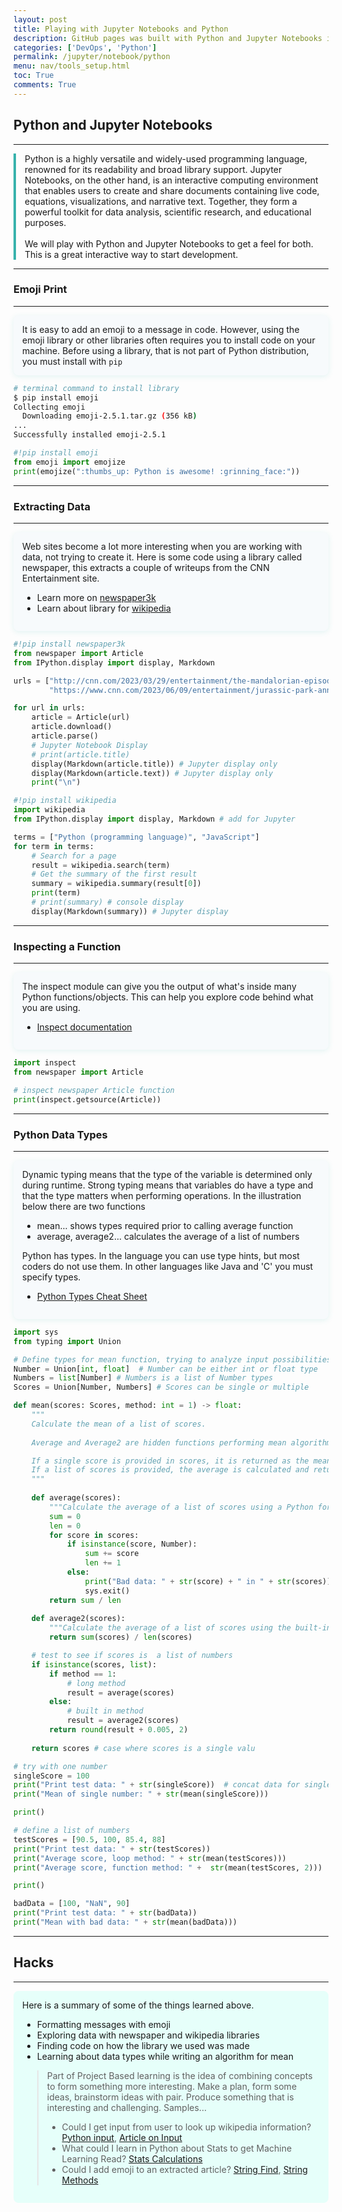 ```yaml
---
layout: post
title: Playing with Jupyter Notebooks and Python
description: GitHub pages was built with Python and Jupyter Notebooks in mind.  This post is to verify tools by using Python.
categories: ['DevOps', 'Python']
permalink: /jupyter/notebook/python
menu: nav/tools_setup.html
toc: True
comments: True
---
```


## Python and Jupyter Notebooks

---

<div style="border-left: 4px solid #38b2ac; padding-left: 1em; margin-bottom: 1em;">
Python is a highly versatile and widely-used programming language, renowned for its readability and broad library support. Jupyter Notebooks, on the other hand, is an interactive computing environment that enables users to create and share documents containing live code, equations, visualizations, and narrative text. Together, they form a powerful toolkit for data analysis, scientific research, and educational purposes.
<br><br>
We will play with Python and Jupyter Notebooks to get a feel for both.  This is a great interactive way to start development.
</div>

---

### Emoji Print

---

<div style="background:#f7fafc; border-radius:8px; padding:1em; box-shadow:0 2px 8px #38b2ac22;">
It is easy to add an emoji to a message in code.  However, using the emoji library or other libraries often requires you to install code on your machine.  Before using a library, that is not part of Python distribution, you must install with <code>pip</code>
</div>

```bash
# terminal command to install library
$ pip install emoji
Collecting emoji
  Downloading emoji-2.5.1.tar.gz (356 kB)
...
Successfully installed emoji-2.5.1
```

```python
#!pip install emoji
from emoji import emojize 
print(emojize(":thumbs_up: Python is awesome! :grinning_face:"))
```

---

### Extracting Data 

---

<div style="background:#f7fafc; border-radius:8px; padding:1em; box-shadow:0 2px 8px #38b2ac22;">
Web sites become a lot more interesting when you are working with data, not trying to create it.  Here is some code using a library called newspaper, this extracts a couple of writeups from the CNN Entertainment site.
<ul>
<li>Learn more on <a href="https://newspaper.readthedocs.io/en/latest/">newspaper3k</a></li>
<li>Learn about library for <a href="https://pypi.org/project/wikipedia/">wikipedia</a></li>
</ul>
</div>

```python
#!pip install newspaper3k
from newspaper import Article
from IPython.display import display, Markdown

urls = ["http://cnn.com/2023/03/29/entertainment/the-mandalorian-episode-5-recap/index.html", 
        "https://www.cnn.com/2023/06/09/entertainment/jurassic-park-anniversary/index.html"]

for url in urls:
    article = Article(url)
    article.download()
    article.parse()
    # Jupyter Notebook Display
    # print(article.title)
    display(Markdown(article.title)) # Jupyter display only
    display(Markdown(article.text)) # Jupyter display only
    print("\n")
```

```python
#!pip install wikipedia
import wikipedia 
from IPython.display import display, Markdown # add for Jupyter

terms = ["Python (programming language)", "JavaScript"]
for term in terms:
    # Search for a page 
    result = wikipedia.search(term)
    # Get the summary of the first result
    summary = wikipedia.summary(result[0])
    print(term) 
    # print(summary) # console display
    display(Markdown(summary)) # Jupyter display
```

---

### Inspecting a Function

---

<div style="background:#f7fafc; border-radius:8px; padding:1em; box-shadow:0 2px 8px #38b2ac22;">
The inspect module can give you the output of what's inside many Python functions/objects.  This can help you explore code behind what you are using.
<ul>
<li><a href="https://docs.python.org/3/library/inspect.html">Inspect documentation</a></li>
</ul>
</div>

```python
import inspect 
from newspaper import Article

# inspect newspaper Article function
print(inspect.getsource(Article))
```

---

### Python Data Types

---

<div style="background:#f7fafc; border-radius:8px; padding:1em; box-shadow:0 2px 8px #38b2ac22;">
Dynamic typing means that the type of the variable is determined only during runtime.  Strong typing means that variables do have a type and that the type matters when performing operations.  In the illustration below there are two functions
<ul>
<li>mean... shows types required prior to calling average function</li>
<li>average, average2... calculates the average of a list of numbers</li>
</ul>
Python has types.  In the language you can use type hints, but most coders do not use them.  In other languages like Java and 'C' you must specify types.
<ul>
<li><a href="https://mypy.readthedocs.io/en/stable/cheat_sheet_py3.html">Python Types Cheat Sheet</a></li>
</ul>
</div>

```python
import sys
from typing import Union

# Define types for mean function, trying to analyze input possibilities
Number = Union[int, float]  # Number can be either int or float type
Numbers = list[Number] # Numbers is a list of Number types
Scores = Union[Number, Numbers] # Scores can be single or multiple 

def mean(scores: Scores, method: int = 1) -> float:
    """
    Calculate the mean of a list of scores.
    
    Average and Average2 are hidden functions performing mean algorithm

    If a single score is provided in scores, it is returned as the mean.
    If a list of scores is provided, the average is calculated and returned.
    """
    
    def average(scores): 
        """Calculate the average of a list of scores using a Python for loop with rounding."""
        sum = 0
        len = 0
        for score in scores:
            if isinstance(score, Number):
                sum += score
                len += 1
            else:
                print("Bad data: " + str(score) + " in " + str(scores))
                sys.exit()
        return sum / len
    
    def average2(scores):
        """Calculate the average of a list of scores using the built-in sum() function with rounding."""
        return sum(scores) / len(scores)

    # test to see if scores is  a list of numbers
    if isinstance(scores, list):
        if method == 1:  
            # long method
            result = average(scores)
        else:
            # built in method
            result = average2(scores)
        return round(result + 0.005, 2)
    
    return scores # case where scores is a single valu

# try with one number
singleScore = 100
print("Print test data: " + str(singleScore))  # concat data for single line
print("Mean of single number: " + str(mean(singleScore)))

print()

# define a list of numbers
testScores = [90.5, 100, 85.4, 88]
print("Print test data: " + str(testScores))
print("Average score, loop method: " + str(mean(testScores)))
print("Average score, function method: " +  str(mean(testScores, 2)))

print()

badData = [100, "NaN", 90]
print("Print test data: " + str(badData))
print("Mean with bad data: " + str(mean(badData)))
```

---

## Hacks

---

<div style="background:#e6fffa; border-radius:8px; padding:1em;">
Here is a summary of some of the things learned above.
<ul>
<li>Formatting messages with emoji</li>
<li>Exploring data with newspaper and wikipedia libraries</li>
<li>Finding code on how the library we used was made</li>
<li>Learning about data types while writing an algorithm for mean</li>
</ul>
<blockquote>
Part of Project Based learning is the idea of combining concepts to form something more interesting.  Make a plan, form some ideas, brainstorm ideas with pair.  Produce something that is interesting and challenging.  Samples...
<ul>
<li>Could I get input from user to look up wikipedia information? <a href="https://www.w3schools.com/python/ref_func_input.asp">Python input</a>, <a href="https://vegibit.com/python-input-function/">Article on Input</a></li>
<li>What could I learn in Python about Stats to get Machine Learning Read? <a href="https://docs.python.org/3/library/statistics.html">Stats Calculations</a></li>
<li>Could I add emoji to an extracted article?  <a href="https://www.w3schools.com/python/ref_string_find.asp">String Find</a>, <a href="https://www.w3schools.com/python/python_strings_methods.asp">String Methods</a></li>
</ul>
</blockquote>
</div>




